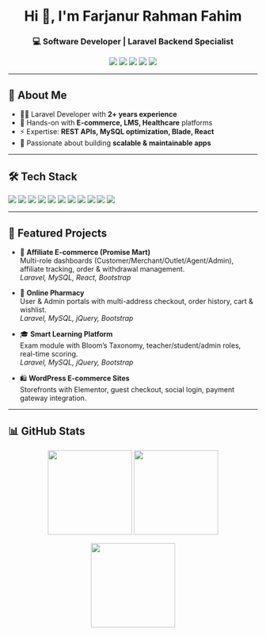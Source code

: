 <!-- GitHub Profile README for devFarjanur -->

<h1 align="center">Hi 👋, I'm Farjanur Rahman Fahim</h1>
<h3 align="center">💻 Software Developer | Laravel Backend Specialist</h3>

<p align="center">
  <a href="mailto:farjanur15-2956@diu.edu.bd"><img src="https://img.shields.io/badge/Email-D14836?style=for-the-badge&logo=gmail&logoColor=white" /></a>
  <a href="tel:+8801775282986"><img src="https://img.shields.io/badge/Phone-01775282986-brightgreen?style=for-the-badge&logo=whatsapp&logoColor=white" /></a>
  <a href="https://github.com/devFarjanur"><img src="https://img.shields.io/badge/GitHub-181717?style=for-the-badge&logo=github&logoColor=white" /></a>
  <a href="https://linkedin.com/in/your-link"><img src="https://img.shields.io/badge/LinkedIn-0077B5?style=for-the-badge&logo=linkedin&logoColor=white" /></a>
  <a href="https://your-portfolio-link.com"><img src="https://img.shields.io/badge/Portfolio-FF5722?style=for-the-badge&logo=firefox&logoColor=white" /></a>
</p>

---

## 🚀 About Me
- 🧑‍💻 Laravel Developer with **2+ years experience**  
- 🛒 Hands-on with **E-commerce, LMS, Healthcare** platforms  
- ⚡ Expertise: **REST APIs, MySQL optimization, Blade, React**  
- 🌱 Passionate about building **scalable & maintainable apps**  

---

## 🛠️ Tech Stack
<p>
  <img src="https://img.shields.io/badge/PHP-777BB4?style=for-the-badge&logo=php&logoColor=white" />
  <img src="https://img.shields.io/badge/Laravel-FF2D20?style=for-the-badge&logo=laravel&logoColor=white" />
  <img src="https://img.shields.io/badge/MySQL-005C84?style=for-the-badge&logo=mysql&logoColor=white" />
  <img src="https://img.shields.io/badge/JavaScript-F7DF1E?style=for-the-badge&logo=javascript&logoColor=black" />
  <img src="https://img.shields.io/badge/React-61DAFB?style=for-the-badge&logo=react&logoColor=black" />
  <img src="https://img.shields.io/badge/Tailwind_CSS-38B2AC?style=for-the-badge&logo=tailwind-css&logoColor=white" />
  <img src="https://img.shields.io/badge/Bootstrap-563D7C?style=for-the-badge&logo=bootstrap&logoColor=white" />
  <img src="https://img.shields.io/badge/Swagger-85EA2D?style=for-the-badge&logo=swagger&logoColor=black" />
  <img src="https://img.shields.io/badge/Postman-FF6C37?style=for-the-badge&logo=postman&logoColor=white" />
  <img src="https://img.shields.io/badge/Git-F05032?style=for-the-badge&logo=git&logoColor=white" />
  <img src="https://img.shields.io/badge/WordPress-21759B?style=for-the-badge&logo=wordpress&logoColor=white" />
</p>

---

## 📌 Featured Projects
- 🔗 **Affiliate E-commerce (Promise Mart)**  
  Multi-role dashboards (Customer/Merchant/Outlet/Agent/Admin), affiliate tracking, order & withdrawal management.  
  *Laravel, MySQL, React, Bootstrap*  

- 💊 **Online Pharmacy**  
  User & Admin portals with multi-address checkout, order history, cart & wishlist.  
  *Laravel, MySQL, jQuery, Bootstrap*  

- 🎓 **Smart Learning Platform**  
  Exam module with Bloom’s Taxonomy, teacher/student/admin roles, real-time scoring.  
  *Laravel, MySQL, jQuery, Bootstrap*  

- 🛍 **WordPress E-commerce Sites**  
  Storefronts with Elementor, guest checkout, social login, payment gateway integration.  

---

## 📊 GitHub Stats
<p align="center">
  <img height="170" src="https://github-readme-stats.vercel.app/api?username=devFarjanur&show_icons=true&theme=tokyonight&hide_border=true" />
  <img height="170" src="https://github-readme-stats.vercel.app/api/top-langs/?username=devFarjanur&layout=compact&theme=tokyonight&hide_border=true" />
</p>

<p align="center">
  <img height="170" src="https://streak-stats.demolab.com?user=devFarjanur&theme=tokyonight&hide_border=true" />
</p>
